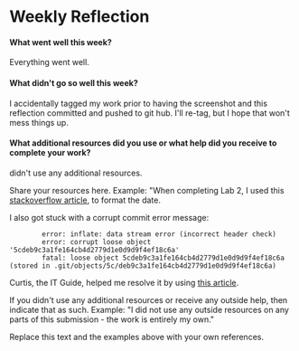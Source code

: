 # Weekly Reflection

#### What went well this week?

Everything went well.

#### What didn't go so well this week?

I accidentally tagged my work prior to having the screenshot and this reflection committed and pushed to git hub. I'll re-tag, but I hope that won't mess things up.

#### What additional resources did you use or what help did you receive to complete your work?

didn't use any additional resources. 

Share your resources here. Example: "When completing Lab 2, I used this [stackoverflow article](https://stackoverflow.com/questions/28177370/how-to-format-localdate-to-string), to format the date.   

I also got stuck with a corrupt commit error message:

			error: inflate: data stream error (incorrect header check)
			error: corrupt loose object '5cdeb9c3a1fe164cb4d2779d1e0d9d9f4ef18c6a'
			fatal: loose object 5cdeb9c3a1fe164cb4d2779d1e0d9d9f4ef18c6a (stored in .git/objects/5c/deb9c3a1fe164cb4d2779d1e0d9d9f4ef18c6a)

Curtis, the IT Guide, helped me resolve it by using [this article](https://stackoverflow.com/questions/12571557/fixing-a-corrupt-loose-object-as-a-commit-in-git).

If you didn't use any additional resources or receive any outside help, then indicate that as such. Example: "I did not use any outside resources on any parts of this submission - the work is entirely my own."

Replace this text and the examples above with your own references.

